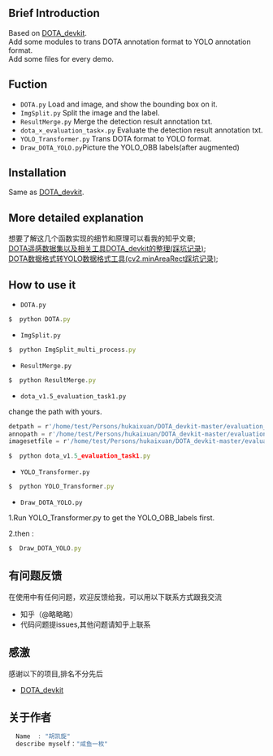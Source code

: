 
## Brief Introduction
Based on [DOTA_devkit](https://github.com/CAPTAIN-WHU/DOTA_devkit).  
Add some modules to trans DOTA annotation format to YOLO annotation format.  
Add some files for every demo.


## Fuction
* `DOTA.py`     Load and image, and show the bounding box on it.
* `ImgSplit.py` Split the image and the label.
* `ResultMerge.py` Merge the detection result annotation txt.
* `dota_×_evaluation_task×.py` Evaluate the detection result annotation txt.
* `YOLO_Transformer.py` Trans DOTA format to YOLO format.
* `Draw_DOTA_YOLO.py`Picture the YOLO_OBB labels(after augmented) 

## Installation
Same as [DOTA_devkit](https://github.com/CAPTAIN-WHU/DOTA_devkit).

## More detailed explanation
想要了解这几个函数实现的细节和原理可以看我的知乎文章;    
[DOTA遥感数据集以及相关工具DOTA_devkit的整理(踩坑记录)](https://zhuanlan.zhihu.com/p/355862906);    
[DOTA数据格式转YOLO数据格式工具(cv2.minAreaRect踩坑记录)](https://zhuanlan.zhihu.com/p/356416158);


## How to use it
* `DOTA.py`     
```javascript
$  python DOTA.py
```
* `ImgSplit.py` 
```javascript
$  python ImgSplit_multi_process.py
```
* `ResultMerge.py` 
```javascript
$  python ResultMerge.py
```
* `dota_v1.5_evaluation_task1.py` 

change the path with yours.
```javascript
detpath = r'/home/test/Persons/hukaixuan/DOTA_devkit-master/evaluation_example/result_classname/Task1_{:s}.txt'
annopath = r'/home/test/Persons/hukaixuan/DOTA_devkit-master/evaluation_example/row_DOTA_labels/{:s}.txt'
imagesetfile = r'/home/test/Persons/hukaixuan/DOTA_devkit-master/evaluation_example/imgnamefile.txt'
```
```javascript
$  python dota_v1.5_evaluation_task1.py
```

* `YOLO_Transformer.py` 
```javascript
$  python YOLO_Transformer.py
```
* `Draw_DOTA_YOLO.py`

1.Run YOLO_Transformer.py to get the YOLO_OBB_labels first.

2.then :
```javascript
$  Draw_DOTA_YOLO.py
```


## 有问题反馈
在使用中有任何问题，欢迎反馈给我，可以用以下联系方式跟我交流

* 知乎（@略略略）
* 代码问题提issues,其他问题请知乎上联系


## 感激
感谢以下的项目,排名不分先后

* [DOTA_devkit](https://github.com/CAPTAIN-WHU/DOTA_devkit)

## 关于作者

```javascript
  Name  : "胡凯旋"
  describe myself："咸鱼一枚"
  
```
